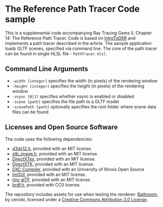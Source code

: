 # The Reference Path Tracer Code sample

This is a supplemental code accompanying Ray Tracing Gems II, Chapter 14: The Reference Path Tracer. Code is based on [IntroToDXR](https://github.com/acmarrs/IntroToDXR/) and implements a path tracer described in the article. The sample application loads GLTF scenes, specified via command line. The core of the path tracer can be found in single HLSL file - `PathTracer.hlsl`.

## Command Line Arguments

* `-width [integer]` specifies the width (in pixels) of the rendering window
* `-height [integer]` specifies the height (in pixels) of the rendering window
* `-vsync [0|1]` specifies whether vsync is enabled or disabled
* `-scene [path]` specifies the file path to a GLTF model
* `-scenePath [path]` optionally specifies the root folder where scene data files can be found

## Licenses and Open Source Software

The code uses the following dependencies:
* [d3dx12.h](https://github.com/Microsoft/DirectX-Graphics-Samples/tree/master/Libraries/D3DX12), provided with an MIT license. 
* [stb_image.h](https://github.com/nothings/stb/blob/master/stb_image.h), provided with an MIT license.
* [DirectXTex](https://github.com/Microsoft/DirectXTex), provided with an MIT license.
* [DirectXTK](https://github.com/Microsoft/DirectXTK), provided with an MIT license.
* [DXC Compiler](https://github.com/microsoft/DirectXShaderCompiler), provided with an University of Illinois Open Source
* [ImGUI](https://github.com/ocornut/imgui), provided with an MIT license.
* [tiny glTF](https://github.com/syoyo/tinygltf), provided with an MIT license.
* [brdf.h](https://github.com/boksajak/brdf), provided with CC0 license.

The repository includes assets for use when testing the renderer:
[Bathroom](https://www.blendswap.com/blend/6369), by cenobi, licensed under a [Creative Commons Attribution 3.0 License](https://creativecommons.org/licenses/by/3.0/).


